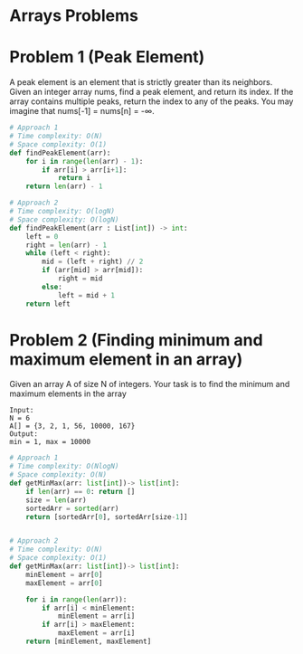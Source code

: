 # Arrays Problems

# Problem 1 (Peak Element)

A peak element is an element that is strictly greater than its neighbors.
Given an integer array nums, find a peak element, and return its index.
If the array contains multiple peaks, return the index to any of the peaks.
You may imagine that nums[-1] = nums[n] = -∞.

```python
# Approach 1
# Time complexity: O(N)
# Space complexity: O(1)
def findPeakElement(arr):
    for i in range(len(arr) - 1):
        if arr[i] > arr[i+1]:
            return i
    return len(arr) - 1
```

```python
# Approach 2
# Time complexity: O(logN)
# Space complexity: O(logN)
def findPeakElement(arr : List[int]) -> int:
    left = 0
    right = len(arr) - 1
    while (left < right):
        mid = (left + right) // 2
        if (arr[mid] > arr[mid]):
            right = mid
        else:
            left = mid + 1
    return left
```

# Problem 2 (Finding minimum and maximum element in an array)

Given an array A of size N of integers.
Your task is to find the minimum and maximum elements in the array

```
Input:
N = 6
A[] = {3, 2, 1, 56, 10000, 167}
Output:
min = 1, max = 10000
```

```python
# Approach 1
# Time complexity: O(NlogN)
# Space complexity: O(N)
def getMinMax(arr: list[int])-> list[int]:
    if len(arr) == 0: return []
    size = len(arr)
    sortedArr = sorted(arr)
    return [sortedArr[0], sortedArr[size-1]]

```

```python

# Approach 2
# Time complexity: O(N)
# Space complexity: O(1)
def getMinMax(arr: list[int])-> list[int]:
    minElement = arr[0]
    maxElement = arr[0]

    for i in range(len(arr)):
        if arr[i] < minElement:
            minElement = arr[i]
        if arr[i] > maxElement:
            maxElement = arr[i]
    return [minElement, maxElement]
```
